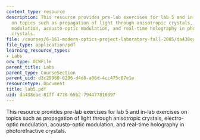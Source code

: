 ```yaml
---
content_type: resource
description: This resource provides pre-lab exercises for lab 5 and in-lab exercises
  on topics such as propagation of light through anisotropic crystals, electro-optic
  modulation, acousto-optic modulation, and real-time holography in photorefractive
  crystals.
file: /courses/6-161-modern-optics-project-laboratory-fall-2005/da438eae81ff477065b2794477810397_lab5.pdf
file_type: application/pdf
learning_resource_types:
- Labs
ocw_type: OCWFile
parent_title: Labs
parent_type: CourseSection
parent_uid: d3c29960-6296-d4d8-a06d-4cc475c07e1e
resourcetype: Document
title: lab5.pdf
uid: da438eae-81ff-4770-65b2-794477810397
---
```

This resource provides pre-lab exercises for lab 5 and in-lab exercises on topics such as propagation of light through anisotropic crystals, electro-optic modulation, acousto-optic modulation, and real-time holography in photorefractive crystals.

